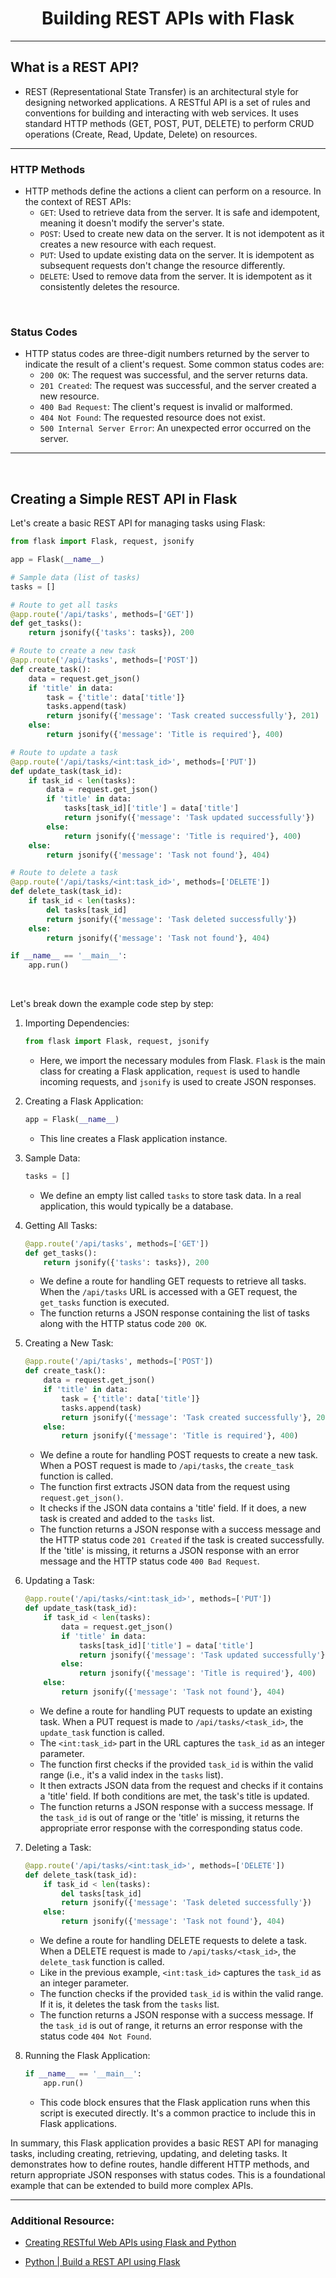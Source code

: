 <h1 align="center">Building REST APIs with Flask</h1>
<hr>

## What is a REST API?

- REST (Representational State Transfer) is an architectural style for designing networked applications. A RESTful API is a set of rules and conventions for building and interacting with web services. It uses standard HTTP methods (GET, POST, PUT, DELETE) to perform CRUD operations (Create, Read, Update, Delete) on resources.

<hr>

### HTTP Methods

- HTTP methods define the actions a client can perform on a resource. In the context of REST APIs:
  - `GET`: Used to retrieve data from the server. It is safe and idempotent, meaning it doesn't modify the server's state.
  - `POST`: Used to create new data on the server. It is not idempotent as it creates a new resource with each request.
  - `PUT`: Used to update existing data on the server. It is idempotent as subsequent requests don't change the resource differently.
  - `DELETE`: Used to remove data from the server. It is idempotent as it consistently deletes the resource.

<br>

### Status Codes

- HTTP status codes are three-digit numbers returned by the server to indicate the result of a client's request. Some common status codes are:
  - `200 OK`: The request was successful, and the server returns data.
  - `201 Created`: The request was successful, and the server created a new resource.
  - `400 Bad Request`: The client's request is invalid or malformed.
  - `404 Not Found`: The requested resource does not exist.
  - `500 Internal Server Error`: An unexpected error occurred on the server.

<hr>
<br>

## Creating a Simple REST API in Flask

Let's create a basic REST API for managing tasks using Flask:

```python
from flask import Flask, request, jsonify

app = Flask(__name__)

# Sample data (list of tasks)
tasks = []

# Route to get all tasks
@app.route('/api/tasks', methods=['GET'])
def get_tasks():
    return jsonify({'tasks': tasks}), 200

# Route to create a new task
@app.route('/api/tasks', methods=['POST'])
def create_task():
    data = request.get_json()
    if 'title' in data:
        task = {'title': data['title']}
        tasks.append(task)
        return jsonify({'message': 'Task created successfully'}, 201)
    else:
        return jsonify({'message': 'Title is required'}, 400)

# Route to update a task
@app.route('/api/tasks/<int:task_id>', methods=['PUT'])
def update_task(task_id):
    if task_id < len(tasks):
        data = request.get_json()
        if 'title' in data:
            tasks[task_id]['title'] = data['title']
            return jsonify({'message': 'Task updated successfully'})
        else:
            return jsonify({'message': 'Title is required'}, 400)
    else:
        return jsonify({'message': 'Task not found'}, 404)

# Route to delete a task
@app.route('/api/tasks/<int:task_id>', methods=['DELETE'])
def delete_task(task_id):
    if task_id < len(tasks):
        del tasks[task_id]
        return jsonify({'message': 'Task deleted successfully'})
    else:
        return jsonify({'message': 'Task not found'}, 404)

if __name__ == '__main__':
    app.run()
```

<br>

Let's break down the example code step by step:

1. Importing Dependencies:
   
   ```python
   from flask import Flask, request, jsonify
   ```
   
   - Here, we import the necessary modules from Flask. `Flask` is the main class for creating a Flask application, `request` is used to handle incoming requests, and `jsonify` is used to create JSON responses.

2. Creating a Flask Application:
   
   ```python
   app = Flask(__name__)
   ```
   
   - This line creates a Flask application instance.

3. Sample Data:
   
   ```python
   tasks = []
   ```
   
   - We define an empty list called `tasks` to store task data. In a real application, this would typically be a database.

4. Getting All Tasks:
   
   ```python
   @app.route('/api/tasks', methods=['GET'])
   def get_tasks():
       return jsonify({'tasks': tasks}), 200
   ```
   
   - We define a route for handling GET requests to retrieve all tasks. When the `/api/tasks` URL is accessed with a GET request, the `get_tasks` function is executed.
   - The function returns a JSON response containing the list of tasks along with the HTTP status code `200 OK`.

5. Creating a New Task:
   
   ```python
   @app.route('/api/tasks', methods=['POST'])
   def create_task():
       data = request.get_json()
       if 'title' in data:
           task = {'title': data['title']}
           tasks.append(task)
           return jsonify({'message': 'Task created successfully'}, 201)
       else:
           return jsonify({'message': 'Title is required'}, 400)
   ```
   
   - We define a route for handling POST requests to create a new task. When a POST request is made to `/api/tasks`, the `create_task` function is called.
   - The function first extracts JSON data from the request using `request.get_json()`.
   - It checks if the JSON data contains a 'title' field. If it does, a new task is created and added to the `tasks` list.
   - The function returns a JSON response with a success message and the HTTP status code `201 Created` if the task is created successfully. If the 'title' is missing, it returns a JSON response with an error message and the HTTP status code `400 Bad Request`.

6. Updating a Task:
   
   ```python
   @app.route('/api/tasks/<int:task_id>', methods=['PUT'])
   def update_task(task_id):
       if task_id < len(tasks):
           data = request.get_json()
           if 'title' in data:
               tasks[task_id]['title'] = data['title']
               return jsonify({'message': 'Task updated successfully'})
           else:
               return jsonify({'message': 'Title is required'}, 400)
       else:
           return jsonify({'message': 'Task not found'}, 404)
   ```
   
   - We define a route for handling PUT requests to update an existing task. When a PUT request is made to `/api/tasks/<task_id>`, the `update_task` function is called.
   - The `<int:task_id>` part in the URL captures the `task_id` as an integer parameter.
   - The function first checks if the provided `task_id` is within the valid range (i.e., it's a valid index in the `tasks` list).
   - It then extracts JSON data from the request and checks if it contains a 'title' field. If both conditions are met, the task's title is updated.
   - The function returns a JSON response with a success message. If the `task_id` is out of range or the 'title' is missing, it returns the appropriate error response with the corresponding status code.

7. Deleting a Task:
   
   ```python
   @app.route('/api/tasks/<int:task_id>', methods=['DELETE'])
   def delete_task(task_id):
       if task_id < len(tasks):
           del tasks[task_id]
           return jsonify({'message': 'Task deleted successfully'})
       else:
           return jsonify({'message': 'Task not found'}, 404)
   ```
   
   - We define a route for handling DELETE requests to delete a task. When a DELETE request is made to `/api/tasks/<task_id>`, the `delete_task` function is called.
   - Like in the previous example, `<int:task_id>` captures the `task_id` as an integer parameter.
   - The function checks if the provided `task_id` is within the valid range. If it is, it deletes the task from the `tasks` list.
   - The function returns a JSON response with a success message. If the `task_id` is out of range, it returns an error response with the status code `404 Not Found`.

8. Running the Flask Application:
   
   ```python
   if __name__ == '__main__':
       app.run()
   ```
   
   - This code block ensures that the Flask application runs when this script is executed directly. It's a common practice to include this in Flask applications.

In summary, this Flask application provides a basic REST API for managing tasks, including creating, retrieving, updating, and deleting tasks. It demonstrates how to define routes, handle different HTTP methods, and return appropriate JSON responses with status codes. This is a foundational example that can be extended to build more complex APIs.

<hr>

### Additional Resource:

* <a href="https://towardsdatascience.com/creating-restful-apis-using-flask-and-python-655bad51b24">Creating RESTful Web APIs using Flask and Python</a>

* <a href="https://www.geeksforgeeks.org/python-build-a-rest-api-using-flask/">Python | Build a REST API using Flask</a>
